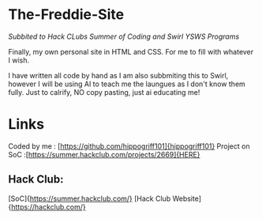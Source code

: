 # The-Freddie-Site

_Subbited to Hack CLubs Summer of Coding and Swirl YSWS Programs_

Finally, my own personal site in HTML and CSS. For me to fill with whatever I wish.

I have written all code by hand as I am also subbmiting this to Swirl, however I will be using AI to teach me the laungues as I don't know them fully. Just to calrify, NO copy pasting, just ai educating me!

# Links
Coded by me : [https://github.com/hippogriff101]{hippogriff101}
Project on SoC :[https://summer.hackclub.com/projects/2669]{HERE}

## Hack Club:

[SoC]{https://summer.hackclub.com/}
[Hack Club Website]{https://hackclub.com/}
